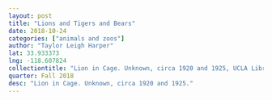 ```yaml
---
layout: post
title: "Lions and Tigers and Bears"
date: 2018-10-24
categories: ["animals and zoos"]
author: "Taylor Leigh Harper"
lat: 33.933373
lng: -118.607824
collectiontitle: "Lion in Cage. Unknown, circa 1920 and 1925, UCLA Library Special Collections"
quarter: Fall 2018
desc: "Lion in Cage. Unknown, circa 1920 and 1925."
---
```

